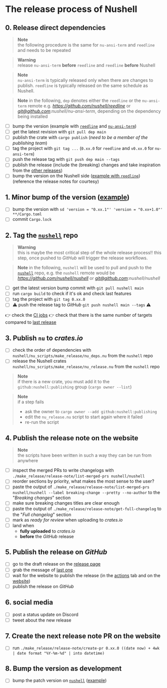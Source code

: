 # The release process of Nushell
## 0. Release direct dependencies
> **Note**  
> the following procedure is the same for `nu-ansi-term` and `reedline` and needs to be repeated

> **Warning**  
> release `nu-ansi-term` **before** `reedline` and `reedline` **before** Nushell

> **Note**  
> `nu-ansi-term` is typically released only when there are changes to publish.
> `reedline` is typically released on the same schedule as Nushell.

> **Note**
> in the following, `dep` denotes either the `reedline` or the `nu-ansi-term` remote
> e.g. *https://github.com/nushell/reedline* or *git@github.com:nushell/nu-ansi-term*,
> depending on the dependency being installed

- [ ] bump the version (example with [`reedline`][reedline bump example] and [`nu-ansi-term`][nu-ansi-term bump example])
- [ ] get the latest revision with `git pull dep main`
- [ ] publish the crate with `cargo publish` (*need to be a member of the publishing team*)
- [ ] tag the project with `git tag ...` (`0.xx.0` for `reedline` and `v0.xx.0` for `nu-ansi-term`)
- [ ] push the release tag with `git push dep main --tags`
- [ ] publish the release (include the (breaking) changes and take inspiration from the [other releases](https://github.com/nushell/reedline/releases))
- [ ] bump the version on the Nushell side ([example with `reedline`][reedline pin example]) (reference the release notes for courtesy)

## 1. Minor bump of the version ([example][nushell bump example])
- [ ] bump the version with `sd 'version = "0.xx.1"' 'version = "0.xx+1.0"' **/Cargo.toml`
- [ ] commit `Cargo.lock`

## 2. Tag the [`nushell`] repo
> **Warning**  
> this is maybe the most critical step of the whole release process!!
> this step, once pushed to *GitHub* will trigger the release workflows.

> **Note**
> in the following, `nushell` will be used to pull and push to the [`nushell`] repo,
> e.g. the `nushell` remote would be *https://github.com/nushell/nushell* or *git@github.com:nushell/nushell*

- [ ] get the latest version bump commit with `git pull nushell main`
- [ ] run `cargo build` to check if it's ok and check last features
- [ ] tag the project with `git tag 0.xx.0`
- [ ] :warning: push the release tag to *GitHub* `git push nushell main --tags` :warning:

:point_right: check the [CI jobs](https://github.com/nushell/nushell/actions)
:point_right: check that there is the same number of targets compared to [last release](https://github.com/nushell/nushell/releases/latest)

## 3. Publish `nu` to *crates.io*
- [ ] check the order of dependencies with `nushell/nu_scripts/make_release/nu_deps.nu` from the `nushell` repo
- [ ] release the Nushell crates `nushell/nu_scripts/make_release/nu_release.nu` from the `nushell` repo

> **Note**  
> if there is a new crate, you must add it to the `github:nushell:publishing` group (`cargo owner --list`)

> **Note**  
> if a step fails
> - ask the owner to `cargo owner --add github:nushell:publishing`
> - edit the `nu_release.nu` script to start again where it failed
> - re-run the script

## 4. Publish the release note on the website
> **Note**  
> the scripts have been written in such a way they can be run from anywhere

- [ ] inspect the merged PRs to write changelogs with `./make_release/release-note/list-merged-prs nushell/nushell`
- [ ] reorder sections by priority, what makes the most sense to the user?
- [ ] paste the output of  `./make_release/release-note/list-merged-prs nushell/nushell --label breaking-change --pretty --no-author` to the "*Breaking changes*" section
- [ ] make sure breaking changes titles are clear enough
- [ ] paste the output of `./make_release/release-note/get-full-changelog` to the "*Full changelog*" section
- [ ] mark as *ready for review* when uploading to *crates.io*
- [ ] land when
    - **fully uploaded** to *crates.io*
    - **before** the *GitHub* release

## 5. Publish the release on *GitHub*
- [ ] go to the draft release on the [release page](https://github.com/nushell/nushell/releases)
- [ ] grab the message of [last one](https://github.com/nushell/nushell/releases/latest)
- [ ] wait for the website to publish the release (in the [actions](https://github.com/nushell/nushell.github.io/actions) tab and on the [website](https://www.nushell.sh/blog/))
- [ ] publish the release on *GitHub*

## 6. social media
- [ ] post a status update on Discord
- [ ] tweet about the new release

## 7. Create the next release note PR on the website
- [ ] run `./make_release/release-note/create-pr 0.xx.0 ((date now) + 4wk | date format "%Y-%m-%d" | into datetime)`

## 8. Bump the version as development
- [ ] bump the patch version on [`nushell`] ([example][nushell dev example])


[reedline bump example]: https://github.com/nushell/reedline/pull/596/files
[nu-ansi-term bump example]: https://github.com/nushell/nu-ansi-term/pull/45/files
[reedline pin example]: https://github.com/nushell/nushell/pull/9532
[nushell bump example]: https://github.com/nushell/nushell/pull/9530/files
[nushell dev example]: https://github.com/nushell/nushell/pull/9543

[`nushell`]: https://github.com/nushell/nushell
[`reedline`]: https://github.com/nushell/reedline
[`nu-ansi-term`]: https://github.com/nushell/nu-ansi-term
